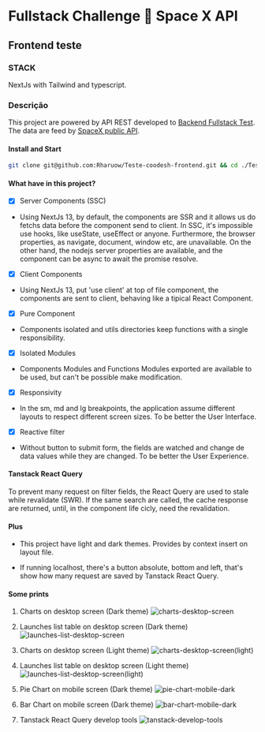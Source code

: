 # Fullstack Challenge 🏅 Space X API

## Frontend teste

### STACK

NextJs with Tailwind and typescript.

### Descrição

This project are powered by API REST developed to <a href="https://github.com/Rharuow/Teste-coodesh-backend" target="_blank">Backend Fullstack Test</a>. The data are feed by <a href="https://github.com/r-spacex/SpaceX-API">SpaceX public API</a>.

#### Install and Start

```bash
git clone git@github.com:Rharuow/Teste-coodesh-frontend.git && cd ./Teste-coodesh-frontend && npm i && npm run dev
```

#### What have in this project?

- [x] Server Components (SSC)

- Using NextJs 13, by default, the components are SSR and it allows us do fetchs data before the component send to client. In SSC, it's impossible use hooks, like useState, useEffect or anyone. Furthermore, the browser properties, as navigate, document, window etc, are unavailable. On the other hand, the nodejs server properties are available, and the component can be async to await the promise resolve.

- [x] Client Components

- Using NextJs 13, put 'use client' at top of file component, the components are sent to client, behaving like a tipical React Component.

- [x] Pure Component

- Components isolated and utils directories keep functions with a single responsibility.

- [x] Isolated Modules

- Components Modules and Functions Modules exported are available to be used, but can't be possible make modification.

- [x] Responsivity

- In the sm, md and lg breakpoints, the application assume different layouts to respect different screen sizes. To be better the User Interface.

- [x] Reactive filter

- Without button to submit form, the fields are watched and change de data values while they are changed. To be better the User Experience.

#### Tanstack React Query

<p>To prevent many request on filter fields, the React Query are used to stale while revalidate (SWR). If the same search are called, the cache response are returned, until, in the component life cicly, need the revalidation.</p>

#### Plus

- This project have light and dark themes. Provides by context insert on layout file.

- If running localhost, there's a button absolute, bottom and left, that's show how many request are saved by Tanstack React Query.

#### Some prints

1. Charts on desktop screen (Dark theme)
![charts-desktop-screen](https://github.com/Rharuow/Teste-coodesh-frontend/assets/19626398/1c07e8ad-78dc-4c43-a5ac-27ca8b32c997)

1. Launches list table on desktop screen (Dark theme)
![launches-list-desktop-screen](https://github.com/Rharuow/Teste-coodesh-frontend/assets/19626398/349dd2f0-956e-4d11-b84c-61f70052a9d1)

1. Charts on desktop screen (Light theme)
   ![charts-desktop-screen(light)](https://github.com/Rharuow/Teste-coodesh-frontend/assets/19626398/d931604d-811f-46dd-b2c1-90e64e0eeca2)

1. Launches list table on desktop screen (Light theme)
![launches-list-desktop-screen(light)](https://github.com/Rharuow/Teste-coodesh-frontend/assets/19626398/d483132b-7609-4817-b540-ad3f1881ace3)

1. Pie Chart on mobile screen (Dark theme)
![pie-chart-mobile-dark](https://github.com/Rharuow/Teste-coodesh-frontend/assets/19626398/b6aea5c5-463f-4526-ac8f-4f4966c02b08)

1. Bar Chart on mobile screen (Dark theme)
![bar-chart-mobile-dark](https://github.com/Rharuow/Teste-coodesh-frontend/assets/19626398/67600d25-6ddf-44a6-a021-794aaceb3f37)

1. Tanstack React Query develop tools
![tanstack-develop-tools](https://github.com/Rharuow/Teste-coodesh-frontend/assets/19626398/d8fc340a-b371-45c4-849d-3c086b4916ec)
